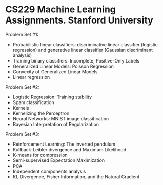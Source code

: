 # CS229 Machine Learning Assignments. Stanford University

Problem Set #1: 
  - Probabilistic linear classifiers: discriminative linear classifier (logistic regression) and generative linear classifier
(Gaussian discriminant analysis)
  - Training binary classifiers: Incomplete, Positive-Only Labels
  - Generalized Linear Models: Poisson Regression
  - Convexity of Generalized Linear Models
  - Linear regression

Problem Set #2: 
  - Logistic Regression: Training stability
  - Spam classification
  - Kernels
  - Kernelizing the Perceptron
  - Neural Networks: MNIST image classification
  - Bayesian Interpretation of Regularization

Problem Set #3:
  - Reinforcement Learning: The inverted pendulum
  - Kullback-Leibler divergence and Maximum Likelihood
  - K-means for compression
  - Semi-supervised Expectation Maximization
  - PCA
  - Independent components analysis
  - KL Divergence, Fisher Information, and the Natural Gradient


